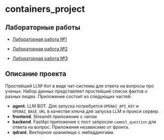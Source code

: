 # containers_project

## Лабораторные работы

- [Лабораторная работа №1](https://github.com/EgorBodrov/containers_practice_itmo/tree/lab1)

- [Лабораторная работа №2](https://github.com/EgorBodrov/containers_practice_itmo/tree/lab2)

- [Лабораторная работа №3](https://github.com/EgorBodrov/containers_practice_itmo/tree/lab3)

## Описание проекта

Простейший LLM-бот в виде чат-системы для ответа на вопросы про ученых.
Набор данных представляет простейший список фактов о разных людях.
Приложение состоит из следующих частей:
- **agent**. LLM BOT. Для запуска потребуется `OPENAI_API_KEY` и `OPENAI_BASE_URL` в качестве ключа для запуска LLM и прокси сервер.
- **frontend**. Streamlit приложение с чатом
- **backend**. FastApi приложение с пост запросом `commit_question` для ответа на вопрос. Приложения независимо от фронта.
- **qdrant**. Векторное хранилище с эмбеддингами.
